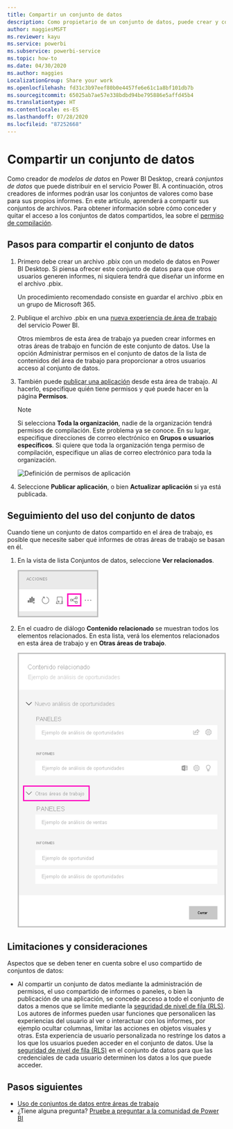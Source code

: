 ```yaml
---
title: Compartir un conjunto de datos
description: Como propietario de un conjunto de datos, puede crear y compartir los conjuntos de datos para que otros usuarios puedan usarlos. Obtenga información sobre cómo compartirlos.
author: maggiesMSFT
ms.reviewer: kayu
ms.service: powerbi
ms.subservice: powerbi-service
ms.topic: how-to
ms.date: 04/30/2020
ms.author: maggies
LocalizationGroup: Share your work
ms.openlocfilehash: fd31c3b97eef80b0e4457fe6e61c1a8bf101db7b
ms.sourcegitcommit: 65025ab7ae57e338bdbd94be795886e5affd45b4
ms.translationtype: HT
ms.contentlocale: es-ES
ms.lasthandoff: 07/28/2020
ms.locfileid: "87252668"
---
```

# <a name="share-a-dataset"></a>Compartir un conjunto de datos

Como creador de *modelos de datos* en Power BI Desktop, creará *conjuntos de datos* que puede distribuir en el servicio Power BI. A continuación, otros creadores de informes podrán usar los conjuntos de valores como base para sus propios informes. En este artículo, aprenderá a compartir sus conjuntos de archivos. Para obtener información sobre cómo conceder y quitar el acceso a los conjuntos de datos compartidos, lea sobre el [permiso de compilación](service-datasets-build-permissions.md).

## <a name="steps-to-sharing-your-dataset"></a>Pasos para compartir el conjunto de datos

1. Primero debe crear un archivo .pbix con un modelo de datos en Power BI Desktop. Si piensa ofrecer este conjunto de datos para que otros usuarios generen informes, ni siquiera tendrá que diseñar un informe en el archivo .pbix.

    Un procedimiento recomendado consiste en guardar el archivo .pbix en un grupo de Microsoft 365.

1. Publique el archivo .pbix en una [nueva experiencia de área de trabajo](../collaborate-share/service-create-the-new-workspaces.md) del servicio Power BI.
    
    Otros miembros de esta área de trabajo ya pueden crear informes en otras áreas de trabajo en función de este conjunto de datos. Use la opción Administrar permisos en el conjunto de datos de la lista de contenidos del área de trabajo para proporcionar a otros usuarios acceso al conjunto de datos. 

1. También puede [publicar una aplicación](../collaborate-share/service-create-distribute-apps.md) desde esta área de trabajo. Al hacerlo, especifique quién tiene permisos y qué puede hacer en la página **Permisos**.

    > [!NOTE]
    > Si selecciona **Toda la organización**, nadie de la organización tendrá permisos de compilación. Este problema ya se conoce. En su lugar, especifique direcciones de correo electrónico en **Grupos o usuarios específicos**.  Si quiere que toda la organización tenga permiso de compilación, especifique un alias de correo electrónico para toda la organización.

    ![Definición de permisos de aplicación](media/service-datasets-build-permissions/power-bi-dataset-app-permission-new-look.png)

1. Seleccione **Publicar aplicación**, o bien **Actualizar aplicación** si ya está publicada.

## <a name="track-your-dataset-usage"></a>Seguimiento del uso del conjunto de datos

Cuando tiene un conjunto de datos compartido en el área de trabajo, es posible que necesite saber qué informes de otras áreas de trabajo se basan en él.

1. En la vista de lista Conjuntos de datos, seleccione **Ver relacionados**.

    ![icono de Ver relacionados](media/service-datasets-build-permissions/power-bi-dataset-view-related-to-dataset.png)

1. En el cuadro de diálogo **Contenido relacionado** se muestran todos los elementos relacionados. En esta lista, verá los elementos relacionados en esta área de trabajo y en **Otras áreas de trabajo**.
 
    ![Cuadro de diálogo Contenido relacionado](media/service-datasets-build-permissions/power-bi-dataset-related-workspaces.png)

## <a name="limitations-and-considerations"></a>Limitaciones y consideraciones
Aspectos que se deben tener en cuenta sobre el uso compartido de conjuntos de datos:

* Al compartir un conjunto de datos mediante la administración de permisos, el uso compartido de informes o paneles, o bien la publicación de una aplicación, se concede acceso a todo el conjunto de datos a menos que se limite mediante la [seguridad de nivel de fila (RLS)](../admin/service-admin-rls.md). Los autores de informes pueden usar funciones que personalicen las experiencias del usuario al ver o interactuar con los informes, por ejemplo ocultar columnas, limitar las acciones en objetos visuales y otras. Esta experiencia de usuario personalizada no restringe los datos a los que los usuarios pueden acceder en el conjunto de datos. Use la [seguridad de nivel de fila (RLS)](../admin/service-admin-rls.md) en el conjunto de datos para que las credenciales de cada usuario determinen los datos a los que puede acceder.

## <a name="next-steps"></a>Pasos siguientes

- [Uso de conjuntos de datos entre áreas de trabajo](service-datasets-across-workspaces.md)
- ¿Tiene alguna pregunta? [Pruebe a preguntar a la comunidad de Power BI](https://community.powerbi.com/)
